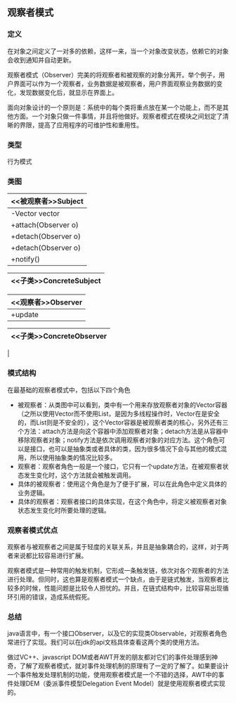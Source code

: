 ## 观察者模式
### 定义
在对象之间定义了一对多的依赖，这样一来，当一个对象改变状态，依赖它的对象会收到通知并自动更新。

观察者模式（Observer）完美的将观察者和被观察的对象分离开。举个例子，用户界面可以作为一个观察者，业务数据是被观察者，用户界面观察业务数据的变化，发现数据变化后，就显示在界面上。

面向对象设计的一个原则是：系统中的每个类将重点放在某一个功能上，而不是其他方面。一个对象只做一件事情，并且将他做好。观察者模式在模块之间划定了清晰的界限，提高了应用程序的可维护性和重用性。

### 类型
行为模式
### 类图
<<被观察者>>Subject|
-------------------|
-Vector<Observer> vector|
+attach(Observer o)| 
+detach(Observer o)|
+detach(Observer o)|
+notify()|

<<子类>>ConcreteSubject|
------------------|

<<观察者>>Observer|
------------------|
+update|

<<子类>>ConcreteObserver|
------------------|
|



### 模式结构
在最基础的观察者模式中，包括以下四个角色
* 被观察者：从类图中可以看到，类中有一个用来存放观察者对象的Vector容器（之所以使用Vector而不使用List，是因为多线程操作时，Vector在是安全的，而List则是不安全的），这个Vector容器是被观察者类的核心，另外还有三个方法：attach方法是向这个容器中添加观察者对象；detach方法是从容器中移除观察者对象；notify方法是依次调用观察者对象的对应方法。这个角色可以是接口，也可以是抽象类或者具体的类，因为很多情况下会与其他的模式混用，所以使用抽象类的情况比较多。
* 观察者：观察者角色一般是一个接口，它只有一个update方法，在被观察者状态发生变化时，这个方法就会被触发调用。
* 具体的被观察者：使用这个角色是为了便于扩展，可以在此角色中定义具体的业务逻辑。
* 具体的观察者：观察者接口的具体实现，在这个角色中，将定义被观察者对象状态发生变化时所要处理的逻辑。

### 观察者模式优点
观察者与被观察者之间是属于轻度的关联关系，并且是抽象耦合的，这样，对于两者来说都比较容易进行扩展。

观察者模式是一种常用的触发机制，它形成一条触发链，依次对各个观察者的方法进行处理。但同时，这也算是观察者模式一个缺点，由于是链式触发，当观察者比较多的时候，性能问题是比较令人担忧的。并且，在链式结构中，比较容易出现循环引用的错误，造成系统假死。

### 总结
java语言中，有一个接口Observer，以及它的实现类Observable，对观察者角色常进行了实现。我们可以在jdk的api文档具体查看这两个类的使用方法。

做过VC++、javascript DOM或者AWT开发的朋友都对它们的事件处理感到神奇，了解了观察者模式，就对事件处理机制的原理有了一定的了解了。如果要设计一个事件触发处理机制的功能，使用观察者模式是一个不错的选择，AWT中的事件处理DEM（委派事件模型Delegation Event Model）就是使用观察者模式实现的。

<meta http-equiv="refresh" content="1">